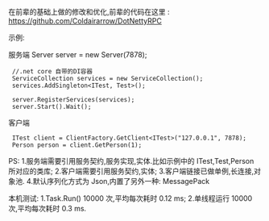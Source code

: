 ﻿在前辈的基础上做的修改和优化,前辈的代码在这里 : https://github.com/Coldairarrow/DotNettyRPC
    
示例:

服务端
     Server server = new Server(7878);
     
     //.net core 自带的DI容器
     ServiceCollection services = new ServiceCollection();
     services.AddSingleton<ITest, Test>();

     server.RegisterServices(services);
     server.Start().Wait();

客户端
         
     ITest client = ClientFactory.GetClient<ITest>("127.0.0.1", 7878);
     Person person = client.GetPerson(1);

PS:
    1.服务端需要引用服务契约,服务实现,实体.比如示例中的 ITest,Test,Person 所对应的类库;
    2.客户端需要引用服务契约,实体;
    3.客户端链接已做单例,长连接,对象池.
    4.默认序列化方式为 Json,内置了另外一种: MessagePack


本机测试:
    1.Task.Run() 10000 次,平均每次耗时 0.12 ms;
    2.单线程运行 10000 次,平均每次耗时 0.3 ms.

